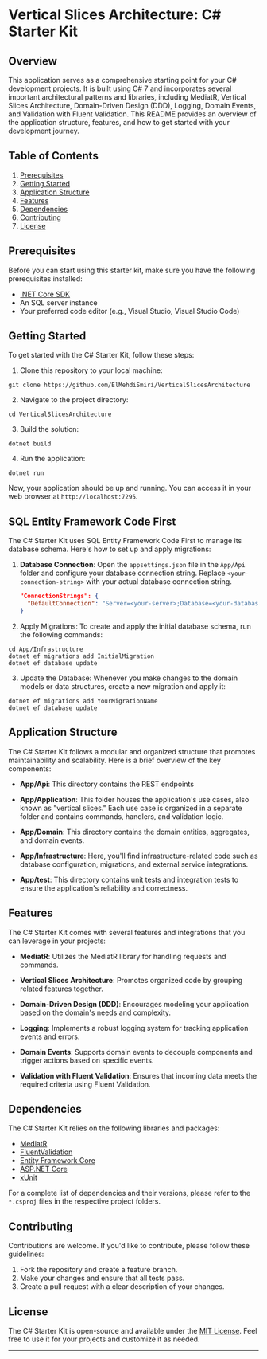# Vertical Slices Architecture: C# Starter Kit

## Overview

This application serves as a comprehensive starting point for your C# development projects. It is built using C# 7 and incorporates several important architectural patterns and libraries, including MediatR, Vertical Slices Architecture, Domain-Driven Design (DDD), Logging, Domain Events, and Validation with Fluent Validation. This README provides an overview of the application structure, features, and how to get started with your development journey.

## Table of Contents

1. [Prerequisites](#prerequisites)
2. [Getting Started](#getting-started)
3. [Application Structure](#application-structure)
4. [Features](#features)
5. [Dependencies](#dependencies)
6. [Contributing](#contributing)
7. [License](#license)

## Prerequisites

Before you can start using this starter kit, make sure you have the following prerequisites installed:

- [.NET Core SDK](https://dotnet.microsoft.com/download)
- An SQL server instance
- Your preferred code editor (e.g., Visual Studio, Visual Studio Code)

## Getting Started

To get started with the C# Starter Kit, follow these steps:

1. Clone this repository to your local machine:
```
git clone https://github.com/ElMehdiSmiri/VerticalSlicesArchitecture
```
2. Navigate to the project directory:
```
cd VerticalSlicesArchitecture
```
3. Build the solution:
```
dotnet build
```
4. Run the application:
```
dotnet run
```
Now, your application should be up and running. You can access it in your web browser at `http://localhost:7295`.
## SQL Entity Framework Code First

The C# Starter Kit uses SQL Entity Framework Code First to manage its database schema. Here's how to set up and apply migrations:

1. **Database Connection**: Open the `appsettings.json` file in the `App/Api` folder and configure your database connection string. Replace `<your-connection-string>` with your actual database connection string.

   ```json
   "ConnectionStrings": {
     "DefaultConnection": "Server=<your-server>;Database=<your-database>;User Id=<your-username>;Password=<your-password>;"
   }
2. Apply Migrations: To create and apply the initial database schema, run the following commands:
  ```
  cd App/Infrastructure
  dotnet ef migrations add InitialMigration
  dotnet ef database update
  ```
3. Update the Database: Whenever you make changes to the domain models or data structures, create a new migration and apply it:
  ```
  dotnet ef migrations add YourMigrationName
  dotnet ef database update
  ```
## Application Structure

The C# Starter Kit follows a modular and organized structure that promotes maintainability and scalability. Here is a brief overview of the key components:

- **App/Api**: This directory contains the REST endpoints

- **App/Application**: This folder houses the application's use cases, also known as "vertical slices." Each use case is organized in a separate folder and contains commands, handlers, and validation logic.

- **App/Domain**: This directory contains the domain entities, aggregates, and domain events.

- **App/Infrastructure**: Here, you'll find infrastructure-related code such as database configuration, migrations, and external service integrations.

- **App/test**: This directory contains unit tests and integration tests to ensure the application's reliability and correctness.

## Features

The C# Starter Kit comes with several features and integrations that you can leverage in your projects:

- **MediatR**: Utilizes the MediatR library for handling requests and commands.

- **Vertical Slices Architecture**: Promotes organized code by grouping related features together.

- **Domain-Driven Design (DDD)**: Encourages modeling your application based on the domain's needs and complexity.

- **Logging**: Implements a robust logging system for tracking application events and errors.

- **Domain Events**: Supports domain events to decouple components and trigger actions based on specific events.

- **Validation with Fluent Validation**: Ensures that incoming data meets the required criteria using Fluent Validation.

## Dependencies

The C# Starter Kit relies on the following libraries and packages:

- [MediatR](https://github.com/jbogard/MediatR)
- [FluentValidation](https://fluentvalidation.net/)
- [Entity Framework Core](https://docs.microsoft.com/en-us/ef/core/)
- [ASP.NET Core](https://docs.microsoft.com/en-us/aspnet/core/)
- [xUnit](https://xunit.net/)

For a complete list of dependencies and their versions, please refer to the `*.csproj` files in the respective project folders.

## Contributing

Contributions are welcome. If you'd like to contribute, please follow these guidelines:

1. Fork the repository and create a feature branch.
2. Make your changes and ensure that all tests pass.
3. Create a pull request with a clear description of your changes.

## License

The C# Starter Kit is open-source and available under the [MIT License](LICENSE). Feel free to use it for your projects and customize it as needed.

---
